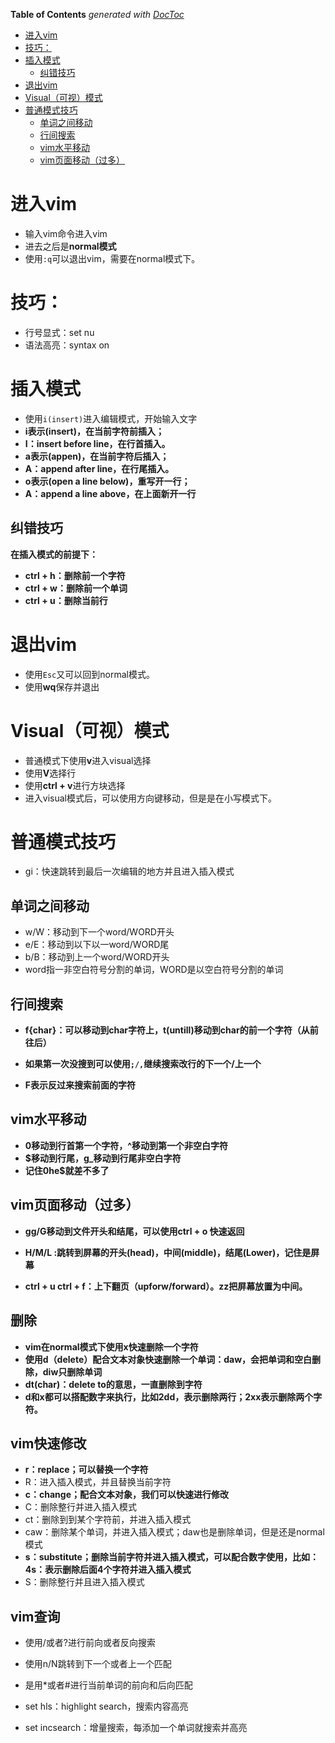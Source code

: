 <!-- START doctoc generated TOC please keep comment here to allow auto update -->
<!-- DON'T EDIT THIS SECTION, INSTEAD RE-RUN doctoc TO UPDATE -->
**Table of Contents**  *generated with [DocToc](https://github.com/thlorenz/doctoc)*

- [进入vim](#%E8%BF%9B%E5%85%A5vim)
- [技巧：](#%E6%8A%80%E5%B7%A7)
- [插入模式](#%E6%8F%92%E5%85%A5%E6%A8%A1%E5%BC%8F)
  - [纠错技巧](#%E7%BA%A0%E9%94%99%E6%8A%80%E5%B7%A7)
- [退出vim](#%E9%80%80%E5%87%BAvim)
- [Visual（可视）模式](#visual%E5%8F%AF%E8%A7%86%E6%A8%A1%E5%BC%8F)
- [普通模式技巧](#%E6%99%AE%E9%80%9A%E6%A8%A1%E5%BC%8F%E6%8A%80%E5%B7%A7)
  - [单词之间移动](#%E5%8D%95%E8%AF%8D%E4%B9%8B%E9%97%B4%E7%A7%BB%E5%8A%A8)
  - [行间搜索](#%E8%A1%8C%E9%97%B4%E6%90%9C%E7%B4%A2)
  - [vim水平移动](#vim%E6%B0%B4%E5%B9%B3%E7%A7%BB%E5%8A%A8)
  - [vim页面移动（过多）](#vim%E9%A1%B5%E9%9D%A2%E7%A7%BB%E5%8A%A8%E8%BF%87%E5%A4%9A)

<!-- END doctoc generated TOC please keep comment here to allow auto update -->

# 进入vim

+ 输入vim命令进入vim
+ 进去之后是**normal模式**
+ 使用`:q`可以退出vim，需要在normal模式下。



# 技巧：

+ 行号显式：set nu
+ 语法高亮：syntax on

# 插入模式

+ 使用`i(insert)`进入编辑模式，开始输入文字
+ **i表示(insert)，在当前字符前插入；**
+ **I：insert before line，在行首插入。**
+ **a表示(appen)，在当前字符后插入；**
+ **A：append after line，在行尾插入。**
+ **o表示(open a line below)，重写开一行；**
+ **A：append a line above，在上面新开一行**



## 纠错技巧

**在插入模式的前提下：**

+ **ctrl + h：删除前一个字符**
+ **ctrl + w：删除前一个单词**
+ **ctrl + u：删除当前行**



# 退出vim

+ 使用`Esc`又可以回到normal模式。
+ 使用**wq**保存并退出



# Visual（可视）模式

+ 普通模式下使用**v**进入visual选择
+ 使用**V**选择行
+ 使用**ctrl + v**进行方块选择
+ 进入visual模式后，可以使用方向键移动，但是是在小写模式下。



# 普通模式技巧

+ gi：快速跳转到最后一次编辑的地方并且进入插入模式

## 单词之间移动

+ w/W：移动到下一个word/WORD开头
+ e/E：移动到以下以一word/WORD尾
+ b/B：移动到上一个word/WORD开头
+ word指一非空白符号分割的单词，WORD是以空白符号分割的单词



## 行间搜索

+ **f{char}：可以移动到char字符上，t(untill)移动到char的前一个字符（从前往后）**
+ **如果第一次没搜到可以使用`;/,`继续搜索改行的下一个/上一个**

+ **F表示反过来搜索前面的字符**



## vim水平移动

+ **0移动到行首第一个字符，^移动到第一个非空白字符**
+ **$移动到行尾，g_移动到行尾非空白字符**
+ **记住0he$就差不多了**



## vim页面移动（过多）

+ **gg/G移动到文件开头和结尾，可以使用ctrl  + o 快速返回**

+ **H/M/L :跳转到屏幕的开头(head)，中间(middle)，结尾(Lower)，记住是屏幕**

+ **ctrl + u  ctrl + f：上下翻页（upforw/forward）。zz把屏幕放置为中间。**



## 删除

+ **vim在normal模式下使用x快速删除一个字符**
+ **使用d（delete）配合文本对象快速删除一个单词：daw，会把单词和空白删除，diw只删除单词**
+ **dt(char)：delete to的意思，一直删除到字符**
+ **d和x都可以搭配数字来执行，比如2dd，表示删除两行；2xx表示删除两个字符。**



## vim快速修改

+ **r：replace；可以替换一个字符**
+ R：进入插入模式，并且替换当前字符
+ **c：change；配合文本对象，我们可以快速进行修改**
+ C：删除整行并进入插入模式
+ ct<char>：删除到到某个字符前，并进入插入模式
+ caw：删除某个单词，并进入插入模式；daw也是删除单词，但是还是normal模式
+ **s：substitute；删除当前字符并进入插入模式，可以配合数字使用，比如：4s：表示删除后面4个字符并进入插入模式**
+ S：删除整行并且进入插入模式



## vim查询

+ 使用/或者?进行前向或者反向搜索
+ 使用n/N跳转到下一个或者上一个匹配
+ 是用*或者#进行当前单词的前向和后向匹配

+ set hls：highlight search，搜索内容高亮
+ set incsearch：增量搜索，每添加一个单词就搜索并高亮